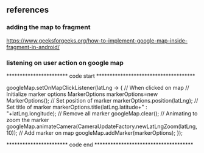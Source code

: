 ## references

### adding the map to fragment
https://www.geeksforgeeks.org/how-to-implement-google-map-inside-fragment-in-android/

### listening on user action on google map
*********************** code start *************************************


googleMap.setOnMapClickListener(latLng -> {
// When clicked on map
// Initialize marker options
MarkerOptions markerOptions=new MarkerOptions();
// Set position of marker
markerOptions.position(latLng);
// Set title of marker
markerOptions.title(latLng.latitude+" : "+latLng.longitude);
// Remove all marker
googleMap.clear();
// Animating to zoom the marker
googleMap.animateCamera(CameraUpdateFactory.newLatLngZoom(latLng,10));
// Add marker on map
googleMap.addMarker(markerOptions);
});


*********************** code end *************************************